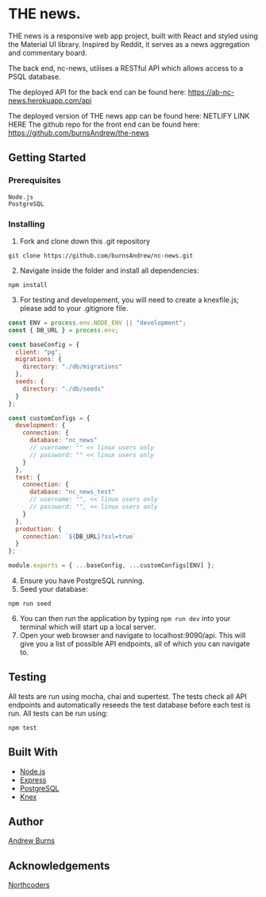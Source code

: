 # THE news.

THE news is a responsive web app project, built with React and styled using the Material UI library. Inspired by Reddit, it serves as a news aggregation and commentary board.

The back end, nc-news, utilises a RESTful API which allows access to a PSQL database.

The deployed API for the back end can be found here: https://ab-nc-news.herokuapp.com/api

The deployed version of THE news app can be found here: NETLIFY LINK HERE
The github repo for the front end can be found here: https://github.com/burnsAndrew/the-news

## Getting Started

### Prerequisites

```
Node.js
PostgreSQL
```

### Installing

1. Fork and clone down this .git repository

```
git clone https://github.com/burnsAndrew/nc-news.git
```

2. Navigate inside the folder and install all dependencies:

```
npm install
```

3. For testing and developement, you will need to create a knexfile.js; please add to your .gitignore file.

```js
const ENV = process.env.NODE_ENV || "development";
const { DB_URL } = process.env;

const baseConfig = {
  client: "pg",
  migrations: {
    directory: "./db/migrations"
  },
  seeds: {
    directory: "./db/seeds"
  }
};

const customConfigs = {
  development: {
    connection: {
      database: "nc_news"
      // username: "" << linux users only
      // password: "" << linux users only
    }
  },
  test: {
    connection: {
      database: "nc_news_test"
      // username: "", << linux users only
      // password: "", << linux users only
    }
  },
  production: {
    connection: `${DB_URL}?ssl=true`
  }
};

module.exports = { ...baseConfig, ...customConfigs[ENV] };
```

4. Ensure you have PostgreSQL running.
5. Seed your database:

```
npm run seed
```

6. You can then run the application by typing `npm run dev` into your terminal which will start up a local server.
7. Open your web browser and navigate to localhost:9090/api. This will give you a list of possible API endpoints, all of which you can navigate to.

## Testing

All tests are run using mocha, chai and supertest. The tests check all API endpoints and automatically reseeds the test database before each test is run. All tests can be run using:

```
npm test
```

## Built With

- [Node.js](https://nodejs.org/en/)
- [Express](https://expressjs.com/)
- [PostgreSQL](https://www.postgresql.org/)
- [Knex](https://knexjs.org/)

## Author

[Andrew Burns](https://github.com/burnsAndrew)

## Acknowledgements

[Northcoders](https://northcoders.com/)
